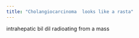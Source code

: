 ```yaml
---
title: "Cholangiocarcinoma  looks like a rasta"
---
```

intrahepatic bil dil radioating from a mass

